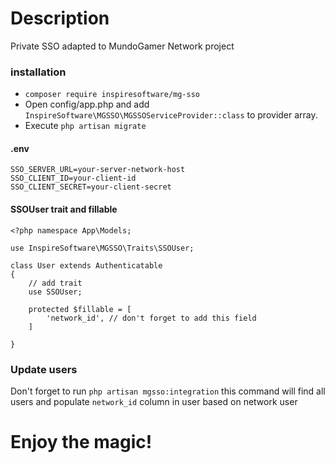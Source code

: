 # Description
Private SSO adapted to MundoGamer Network project

### installation
- `composer require inspiresoftware/mg-sso`
- Open config/app.php and add `InspireSoftware\MGSSO\MGSSOServiceProvider::class` to provider array.
- Execute `php artisan migrate`
  
#### .env
```
SSO_SERVER_URL=your-server-network-host
SSO_CLIENT_ID=your-client-id
SSO_CLIENT_SECRET=your-client-secret
```

#### SSOUser trait and fillable
```
<?php namespace App\Models;

use InspireSoftware\MGSSO\Traits\SSOUser;

class User extends Authenticatable
{
    // add trait
    use SSOUser;

    protected $fillable = [
        'network_id', // don't forget to add this field
    ]

}
```

### Update users
 Don't forget to run `php artisan mgsso:integration` this command will find all users and populate `network_id` column in user based on network user


# Enjoy the magic!

